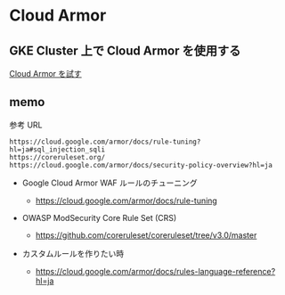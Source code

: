 # Cloud Armor

## GKE Cluster 上で Cloud Armor を使用する

[Cloud Armor を試す](../../kubernetes/feature-cloud-armor)


## memo

参考 URL

```
https://cloud.google.com/armor/docs/rule-tuning?hl=ja#sql_injection_sqli
https://coreruleset.org/
https://cloud.google.com/armor/docs/security-policy-overview?hl=ja
```

+ Google Cloud Armor WAF ルールのチューニング
  + https://cloud.google.com/armor/docs/rule-tuning

+ OWASP ModSecurity Core Rule Set (CRS)
  + https://github.com/coreruleset/coreruleset/tree/v3.0/master
+ カスタムルールを作りたい時
  + https://cloud.google.com/armor/docs/rules-language-reference?hl=ja
